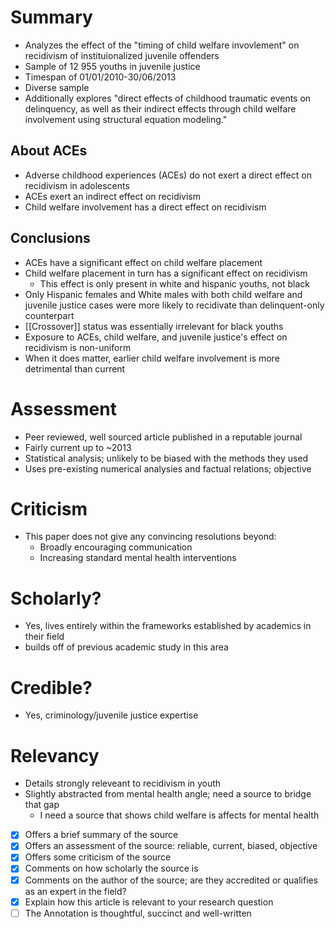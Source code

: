 # Summary
- Analyzes the effect of the "timing of child welfare invovlement" on recidivism of instituionalized juvenile offenders
- Sample of 12 955 youths in juvenile justice
- Timespan of 01/01/2010-30/06/2013
- Diverse sample
- Additionally explores "direct effects of childhood traumatic events on delinquency, as well as their indirect effects through child welfare involvement using structural equation modeling."
## About ACEs
  - Adverse childhood experiences (ACEs) do not exert a direct effect on recidivism in adolescents
  - ACEs exert an indirect effect on recidivism
  - Child welfare involvement has a direct effect on recidivism
## Conclusions
  - ACEs have a significant effect on child welfare placement
  - Child welfare placement in turn has a significant effect on recidivism
    - This effect is only present in white and hispanic youths, not black
  - Only Hispanic females and White males with both child welfare and juvenile justice cases were more likely to recidivate than delinquent-only counterpart
  - [[Crossover]] status was essentially irrelevant for black youths
  - Exposure to ACEs, child welfare, and juvenile justice's effect on recidivism is non-uniform
  - When it does matter, earlier child welfare involvement is more detrimental than current

# Assessment
- Peer reviewed, well sourced article published in a reputable journal 
- Fairly current up to ~2013 
- Statistical analysis; unlikely to be biased with the methods they used
- Uses pre-existing numerical analysies and factual relations; objective

# Criticism
- This paper does not give any convincing resolutions beyond:
  - Broadly encouraging communication
  - Increasing standard mental health interventions

# Scholarly? 
- Yes, lives entirely within the frameworks established by academics in their field
- builds off of previous academic study in this area 

# Credible? 
- Yes, criminology/juvenile justice expertise

# Relevancy
- Details strongly releveant to recidivism in youth 
- Slightly abstracted from mental health angle; need a source to bridge that gap
  - I need a source that shows child welfare is affects for mental health

- [x] Offers a brief summary of the source 
- [x] Offers an assessment of the source: reliable, current, biased, objective 
- [x] Offers some criticism of the source
- [x] Comments on how scholarly the source is 
- [x] Comments on the author of the source; are they accredited or qualifies as an expert in the field?
- [x] Explain how this article is relevant to your research question
- [ ] The Annotation is thoughtful, succinct and well-written 

